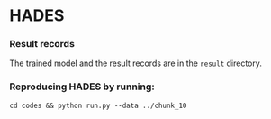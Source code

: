 # HADES

### Result records
The trained model and the result records are in the `result` directory.

### Reproducing HADES by running: 
`cd codes && python run.py --data ../chunk_10`